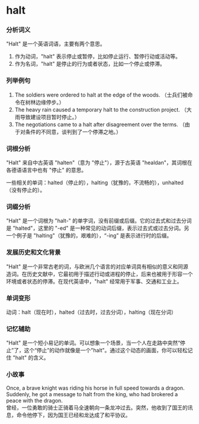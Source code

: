 # halt

### 分析词义

  

"Halt" 是一个英语词语，主要有两个意思。

  

1.  作为动词，"halt" 表示停止或暂停，比如停止运行、暂停行动或活动等。
2.  作为名词，"halt" 是停止的行为或者状态，比如一个停止或停滞。

  

### 列举例句

  

1.  The soldiers were ordered to halt at the edge of the woods. （士兵们被命令在树林边缘停步。）
2.  The heavy rain caused a temporary halt to the construction project. （大雨导致建设项目暂时停止。）
3.  The negotiations came to a halt after disagreement over the terms. （由于对条件的不同意，谈判到了一个停滞之地。）

  

### 词根分析

  

"Halt" 来自中古英语 "halten"（意为 "停止"），源于古英语 "healdan"，其词根在各德语语言中也有 "停止" 的意思。

  

一些相关的单词：halted（停止的），halting（犹豫的，不流畅的），unhalted（没有停止的）。

  

### 词缀分析

  

"Halt" 是一个词根为 "halt-" 的单字词，没有前缀或后缀。它的过去式和过去分词是 "halted"，这里的 "-ed" 是一种常见的动词后缀，表示过去式或过去分词。另一个例子是 "halting"（犹豫的，艰难的），“-ing” 是表示进行时的后缀。

  

### 发展历史和文化背景

  

"Halt" 是一个非常古老的词，与欧洲几个语言的对应单词具有相似的意义和同源造词。在历史文献中，它最初用于描述行动或进程的停止，后来也被用于形容一个环境或者状态的停滞。在现代英语中，"halt" 经常用于军事、交通和工业上。

  

### 单词变形

  

动词：halt（现在时），halted（过去时，过去分词），halting（现在分词）

  

### 记忆辅助

  

"Halt" 是一个短小易记的单词。可以想象一个场景，当一个人在走路中突然“停止”了，这个“停止”的动作就像是一个"halt"。通过这个动态的画面，你可以轻松记住 "halt" 的含义。

  

### 小故事

  

Once, a brave knight was riding his horse in full speed towards a dragon. Suddenly, he got a message to halt from the king, who had brokered a peace with the dragon.  
曾经，一位勇敢的骑士正骑着马全速朝向一条龙冲过去。突然，他收到了国王的讯息，命令他停下，因为国王已经和龙达成了和平协议。
